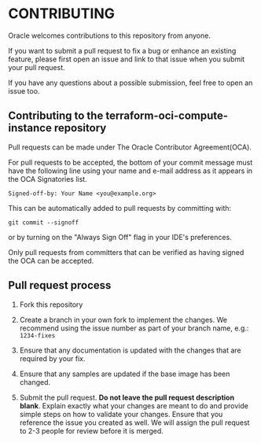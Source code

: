 # CONTRIBUTING

Oracle welcomes contributions to this repository from anyone.

If you want to submit a pull request to fix a bug or enhance an existing feature, please first open an issue and link to that issue when you submit your pull request.

If you have any questions about a possible submission, feel free to open an issue too.

## Contributing to the terraform-oci-compute-instance repository

Pull requests can be made under The Oracle Contributor Agreement(OCA).

For pull requests to be accepted, the bottom of your commit message must have the following line using your name and e-mail address as it appears in the OCA Signatories list.

`Signed-off-by: Your Name <you@example.org>`

This can be automatically added to pull requests by committing with:

`git commit --signoff`

or by turning on the "Always Sign Off" flag in your IDE's preferences.

Only pull requests from committers that can be verified as having signed the OCA can be accepted.

## Pull request process

1. Fork this repository

1. Create a branch in your own fork to implement the changes. We recommend using the issue number as part of your branch name, e.g.: `1234-fixes`

1. Ensure that any documentation is updated with the changes that are required by your fix.

1. Ensure that any samples are updated if the base image has been changed.

1. Submit the pull request. **Do not leave the pull request description blank**. Explain exactly what your changes are meant to do and provide simple steps on how to validate your changes. Ensure that you reference the issue you created as well. We will assign the pull request to 2-3 people for review before it is merged.